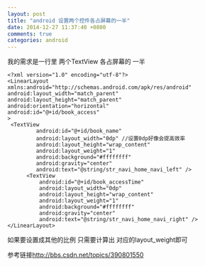 ```yaml
---
layout: post
title: "android 设置两个控件各占屏幕的一半"
date: 2014-12-27 11:37:40 +0800
comments: true
categories: android
---
```


我的需求是一行里 两个TextView 各占屏幕的 一半

	<?xml version="1.0" encoding="utf-8"?>
	<LinearLayout xmlns:android="http://schemas.android.com/apk/res/android"
    android:layout_width="match_parent"
    android:layout_height="match_parent"
    android:orientation="horizontal" 
    android:id="@+id/book_access"
    >
     <TextView
             android:id="@+id/book_name"
             android:layout_width="0dp" //设置0dp好像会提高效率
             android:layout_height="wrap_content"
             android:layout_weight="1"
             android:background="#ffffffff"
             android:gravity="center"
             android:text="@string/str_navi_home_navi_left" />
          <TextView
              android:id="@+id/book_accessTime"
              android:layout_width="0dp"
              android:layout_height="wrap_content"
              android:layout_weight="1"
              android:background="#ffffffff"
              android:gravity="center"
              android:text="@string/str_navi_home_navi_right" />
	</LinearLayout>
	
如果要设置成其他的比例 只需要计算出 对应的layout_weight即可

参考链接<http://bbs.csdn.net/topics/390801550>
